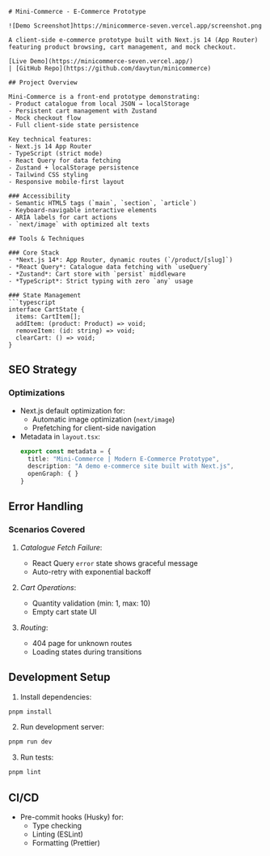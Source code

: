 ```
# Mini-Commerce - E-Commerce Prototype

![Demo Screenshot]https://minicommerce-seven.vercel.app/screenshot.png

A client-side e-commerce prototype built with Next.js 14 (App Router) featuring product browsing, cart management, and mock checkout.

[Live Demo](https://minicommerce-seven.vercel.app/) 
| [GitHub Repo](https://github.com/davytun/minicommerce)

## Project Overview

Mini-Commerce is a front-end prototype demonstrating:
- Product catalogue from local JSON → localStorage
- Persistent cart management with Zustand
- Mock checkout flow
- Full client-side state persistence

Key technical features:
- Next.js 14 App Router
- TypeScript (strict mode)
- React Query for data fetching
- Zustand + localStorage persistence
- Tailwind CSS styling
- Responsive mobile-first layout

### Accessibility
- Semantic HTML5 tags (`main`, `section`, `article`)
- Keyboard-navigable interactive elements
- ARIA labels for cart actions
- `next/image` with optimized alt texts

## Tools & Techniques

### Core Stack
- *Next.js 14*: App Router, dynamic routes (`/product/[slug]`)
- *React Query*: Catalogue data fetching with `useQuery`
- *Zustand*: Cart store with `persist` middleware
- *TypeScript*: Strict typing with zero `any` usage

### State Management
```typescript
interface CartState {
  items: CartItem[];
  addItem: (product: Product) => void;
  removeItem: (id: string) => void;
  clearCart: () => void;
}
```

## SEO Strategy

### Optimizations
- Next.js default optimization for:
  - Automatic image optimization (`next/image`)
  - Prefetching for client-side navigation
- Metadata in `layout.tsx`:
  ```typescript
  export const metadata = {
    title: "Mini-Commerce | Modern E-Commerce Prototype",
    description: "A demo e-commerce site built with Next.js",
    openGraph: { }
  }
  ```

## Error Handling

### Scenarios Covered
1. *Catalogue Fetch Failure*:
   - React Query `error` state shows graceful message
   - Auto-retry with exponential backoff

2. *Cart Operations*:
   - Quantity validation (min: 1, max: 10)
   - Empty cart state UI

3. *Routing*:
   - 404 page for unknown routes
   - Loading states during transitions

## Development Setup

1. Install dependencies:
```bash
pnpm install
```

2. Run development server:
```bash
pnpm run dev
```

3. Run tests:
```bash
pnpm lint
```

## CI/CD
- Pre-commit hooks (Husky) for:
  - Type checking
  - Linting (ESLint)
  - Formatting (Prettier)

```
